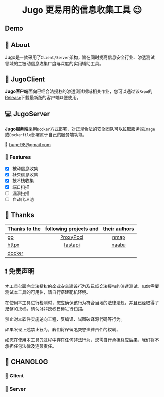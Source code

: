 <h1 align="center">Jugo 更易用的信息收集工具 😉</h1>

## Demo


## :flashlight: About
Jugo是一款采用了`Client/Server`架构，旨在同时提高信息安全行业、渗透测试领域的主被动信息收集广度与深度的实用辅助工具。

## :electric_plug: JugoClient
**Jugo客户端**面向已经合法授权的渗透测试领域相关作业，您可以通过该`Repo`的[Release](https://github.com/bupei98/Jugo/releases)下载最新版的客户端以便使用。


## :computer:	JugoServer
**Jugo服务端**采用`Docker`方式部署，对正规合法的安全团队可以拉取服务端`Image`或`Dockerfile`部署属于自己的服务端功能。

:email:	bupei98@gmail.com

### :round_pushpin: Features
- [x] 被动信息收集
- [x] 社交信息收集
- [x] 技术栈收集
- [x] 端口扫描
- [ ] 漏洞扫描
- [ ] 自动代理池

## :100: Thanks

|Thanks to the| following projects and |their authors|
| :---        |    :----:   |     :----:    |
| [go](https://github.com/golang/go)      | [ProxyPool](https://github.com/henson/ProxyPool)       | [nmap](https://github.com/nmap/nmap)   ||
| [httpx](https://github.com/projectdiscovery/httpx)   | [fastapi](https://github.com/tiangolo/fastapi)        | [naabu](https://github.com/projectdiscovery/naabu)      ||
|[docker](https://github.com/docker)||||


## :exclamation: 免责声明
本工具仅面向合法授权的企业安全建设行为及已经合法授权的渗透测试，如您需要测试本工具的可用性，请自行搭建靶机环境。

在使用本工具进行检测时，您应确保该行为符合当地的法律法规，并且已经取得了足够的授权。请勿对非授权目标进行扫描。

禁止对本软件实施逆向工程、反编译、试图破译源代码等行为。

如果发现上述禁止行为，我们将保留追究您法律责任的权利。

如您在使用本工具的过程中存在任何非法行为，您需自行承担相应后果，我们将不承担任何法律及连带责任。


## :date:	CHANGLOG
### :blue_book:	Client



### :green_book: Server
